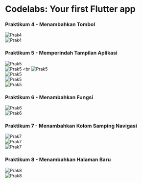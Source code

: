 # Codelabs: Your first Flutter app

### Praktikum 4 - Menambahkan Tombol
![Prak4](img/Prak4.1.png) <br>
![Prak4](img/Prak4.2.png)

### Praktikum 5 - Memperindah Tampilan Aplikasi
![Prak5](img/Prak5.1.png) <br>
![Prak5](img/Prak5.2.png) <br
![Prak5](img/prak5.3.png) <br>
![Prak5](img/prak5.4.png) <br>
![Prak5](img/prak5.5.png) <br>
![Prak5](img/prak5.6.png) 

### Praktikum 6 - Menambahkan Fungsi
![Prak6](img/prak6.1.png) <br>
![Prak6](img/prak6.2.png) <br>

### Praktikum 7 - Menambahkan Kolom Samping Navigasi
![Prak7](img/prak7.1.png) <br>
![Prak7](img/prak7.2.png) <br>
![Prak7](img/prak7.3.png) <br>

### Praktikum 8 - Menambahkan Halaman Baru
![Prak8](img/prak8.1.png) <br>
![Prak8](img/prak8.2.png) <br>

